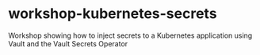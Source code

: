 # workshop-kubernetes-secrets
Workshop showing how to inject secrets to a Kubernetes application using Vault and the Vault Secrets Operator
